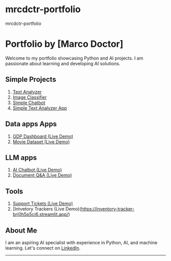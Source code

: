 # mrcdctr-portfolio
mrcdctr-portfolio
# Portfolio by [Marco Doctor]
Welcome to my portfolio showcasing Python and AI projects. I am passionate about learning and developing AI solutions.

## Simple Projects
1. [Text Analyzer](https://github.com/MudmanX/mrcdctr-portfolio/blob/main/text_analyzer.py)
2. [Image Classifier](https://github.com/MudmanX/mrcdctr-portfolio/blob/main/image_classifier.py)
3. [Simple Chatbot](https://github.com/MudmanX/mrcdctr-portfolio/blob/main/chatbot.py)
4. [Simple Text Analyzer App](https://github.com/MudmanX/mrcdctr-portfolio/blob/main/text_analyzer_app.py)

## Data apps Apps
1. [GDP Dashboard (Live Demo)](https://gdp-dashboard-44b0eke58uz.streamlit.app/)
2. [Movie Dataset (Live Demo)](https://movies-dataset-prn370gvp8.streamlit.app/)

## LLM apps
1. [AI Chatbot (Live Demo)](https://chatbot-h5jilvj1nwi.streamlit.app/)
2. [Document Q&A (Live Demo)](https://document-app-raqc2lfbl8i.streamlit.app/)

## Tools
1. [Support Tickets (Live Demo)](https://support-tickets-fidtk103j1r.streamlit.app/)
2. [Intvetory Trackers (Live Demo)(https://inventory-tracker-brj0h5p5ci6.streamlit.app/)
 
## About Me
I am an aspiring AI specialist with experience in Python, AI, and machine learning. Let's connect on [LinkedIn](https://www.linkedin.com/in/marco-doctor-ab0a57140/).

---
